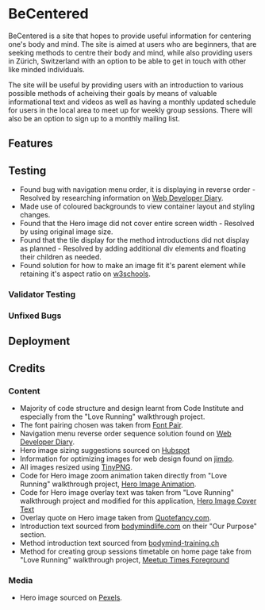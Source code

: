 # BeCentered

BeCentered is a site that hopes to provide useful information for centering one's body and mind. The site is aimed at users who are beginners, that are seeking methods to centre their body and mind, while also providing users in Zürich, Switzerland with an option to be able to get in touch with other like minded individuals.

The site will be useful by providing users with an introduction to various possible methods of acheiving their goals by means of valuable informational text and videos as well as having a monthly updated schedule for users in the local area to meet up for weekly group sessions. There will also be an option to sign up to a monthly mailing list.

## Features

## Testing

- Found bug with navigation menu order, it is displaying in reverse order - Resolved by researching information on [Web Developer Diary](http://nambiara.blogspot.com/2010/10/float-right-without-changing-order.html).
- Made use of coloured backgrounds to view container layout and styling changes.
- Found that the Hero image did not cover entire screen width - Resolved by using original image size.
- Found that the tile display for the method introductions did not display as planned - Resolved by adding additional div elements and floating their children as needed.
- Found solution for how to make an image fit it's parent element while retaining it's aspect ratio on [w3schools](https://www.w3schools.com/css/css3_object-fit.asp).

### Validator Testing

### Unfixed Bugs

## Deployment

## Credits

### Content

- Majority of code structure and design learnt from Code Institute and especially from the "Love Running" walkthrough project.
- The font pairing chosen was taken from [Font Pair](https://www.fontpair.co/all).
- Navigation menu reverse order sequence solution found on [Web Developer Diary](http://nambiara.blogspot.com/2010/10/float-right-without-changing-order.html).
- Hero image sizing suggestions sourced on [Hubspot](https://blog.hubspot.com/marketing/hero-image)
- Information for optimizing images for web design found on [jimdo](https://www.jimdo.com/blog/optimize-website-images-for-better-design-seo/).
- All images resized using [TinyPNG](https://tinypng.com/).
- Code for Hero image zoom animation taken directly from "Love Running" walkthrough project, [Hero Image Animation](https://learn.codeinstitute.net/courses/course-v1:CodeInstitute+LR101+2021_T1/courseware/4a07c57382724cfda5834497317f24d5/6fd29d155c3b42248ff57bae32978a4b/?child=first).
- Code for Hero image overlay text was taken from "Love Running" walkthrough project and modified for this application, [Hero Image Cover Text](https://learn.codeinstitute.net/courses/course-v1:CodeInstitute+LR101+2021_T1/courseware/4a07c57382724cfda5834497317f24d5/6fd29d155c3b42248ff57bae32978a4b/?child=first)
- Overlay quote on Hero image taken from [Quotefancy.com](https://quotefancy.com/quote/1488144/Rajneesh-Enjoyment-is-just-the-sound-of-being-centered).
- Introduction text sourced from [bodymindlife.com](https://www.bodymindlife.com/about) on their "Our Purpose" section.
- Method introduction text sourced from [bodymind-training.ch](https://www.bodymind-training.ch/techniken/mind-balancing/)
- Method for creating group sessions timetable on home page take from "Love Running" walkthrough project, [Meetup Times Foreground](https://learn.codeinstitute.net/courses/course-v1:CodeInstitute+LR101+2021_T1/courseware/4a07c57382724cfda5834497317f24d5/c428cfb8fd5e4852bbba1f94e914b3b4/)

### Media

- Hero image sourced on [Pexels](https://www.pexels.com/photo/woman-practicing-yoga-6787205/).